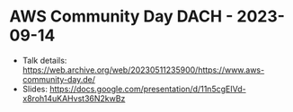# AWS Community Day DACH - 2023-09-14

* Talk details: https://web.archive.org/web/20230511235900/https://www.aws-community-day.de/
* Slides: https://docs.google.com/presentation/d/11n5cgEIVd-x8roh14uKAHvst36N2kwBz
